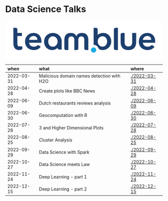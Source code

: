 # Data Science Talks

![](www/logo.svg)

| when       | what                                      | where                        |
|:-----------|:------------------------------------------|:-----------------------------|
| 2022-03-31 | Malicious domain names detection with H2O | [./2022-03-31](./2022-03-31) |
| 2022-04-28 | Create plots like BBC News                | [./2022-04-28](./2022-04-28) |
| 2022-06-09 | Dutch restaurants reviews analysis        | [./2022-06-09](./2022-06-09) |
| 2022-06-30 | Geocomputation with R                     | [./2022-06-30](./2022-06-30) |
| 2022-07-28 | 3 and Higher Dimensional Plots            | [./2022-07-28](./2022-07-28) |
| 2022-08-25 | Cluster Analysis                          | [./2022-08-25](./2022-08-25) |
| 2022-09-29 | Data Science with Spark                   | [./2022-09-29](./2022-09-29) |
| 2022-10-27 | Data Science meets Law                    | [./2022-10-27](./2022-10-27) |
| 2022-11-24 | Deep Learning - part 1                    | [./2022-11-24](./2022-11-24) |
| 2022-12-15 | Deep Learning - part 2                    | [./2022-12-15](./2022-12-15) |
